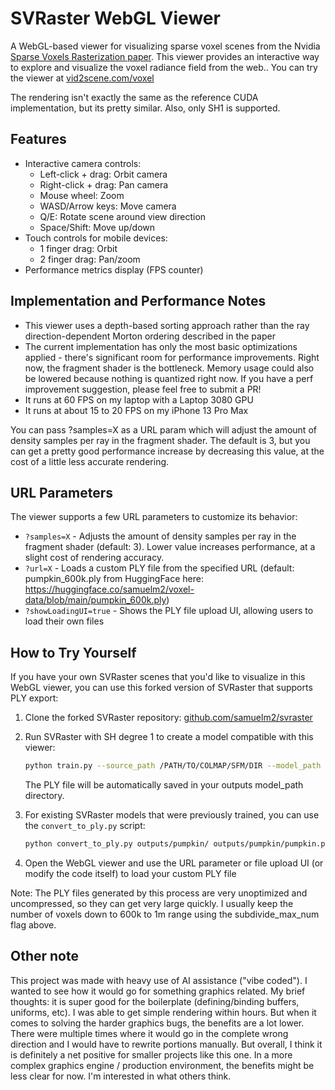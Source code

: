 # SVRaster WebGL Viewer

A WebGL-based viewer for visualizing sparse voxel scenes from the Nvidia [Sparse Voxels Rasterization paper](https://svraster.github.io/). This viewer provides an interactive way to explore and visualize the voxel radiance field from the web.. You can try the viewer at [vid2scene.com/voxel](https://vid2scene.com/voxel)

The rendering isn't exactly the same as the reference CUDA implementation, but its pretty similar. Also, only SH1 is supported.

## Features

- Interactive camera controls:
  - Left-click + drag: Orbit camera
  - Right-click + drag: Pan camera
  - Mouse wheel: Zoom
  - WASD/Arrow keys: Move camera
  - Q/E: Rotate scene around view direction
  - Space/Shift: Move up/down
- Touch controls for mobile devices:
  - 1 finger drag: Orbit
  - 2 finger drag: Pan/zoom
- Performance metrics display (FPS counter)


## Implementation and Performance Notes

- This viewer uses a depth-based sorting approach rather than the ray direction-dependent Morton ordering described in the paper
- The current implementation has only the most basic optimizations applied - there's significant room for performance improvements. Right now, the fragment shader is the bottleneck. Memory usage could also be lowered because nothing is quantized right now. If you have a perf improvement suggestion, please feel free to submit a PR! 
- It runs at 60 FPS on my laptop with a Laptop 3080 GPU
- It runs at about 15 to 20 FPS on my iPhone 13 Pro Max


You can pass ?samples=X as a URL param which will adjust the amount of density samples per ray in the fragment shader. The default is 3, but you can get a pretty good performance increase by decreasing this value, at the cost of a little less accurate rendering.

## URL Parameters

The viewer supports a few URL parameters to customize its behavior:

- `?samples=X` - Adjusts the amount of density samples per ray in the fragment shader (default: 3). Lower value increases performance, at a slight cost of rendering accuracy.
- `?url=X` - Loads a custom PLY file from the specified URL (default: pumpkin_600k.ply from HuggingFace here: https://huggingface.co/samuelm2/voxel-data/blob/main/pumpkin_600k.ply)
- `?showLoadingUI=true` - Shows the PLY file upload UI, allowing users to load their own files

## How to Try Yourself

If you have your own SVRaster scenes that you'd like to visualize in this WebGL viewer, you can use this forked version of SVRaster that supports PLY export:

1. Clone the forked SVRaster repository: [github.com/samuelm2/svraster](https://github.com/samuelm2/svraster)
2. Run SVRaster with SH degree 1 to create a model compatible with this viewer:
   ```bash
   python train.py --source_path /PATH/TO/COLMAP/SFM/DIR --model_path outputs/pumpkin/ --sh_degree 1 --sh_degree_init 1 --subdivide_max_num 600000
   ```
   The PLY file will be automatically saved in your outputs model_path directory.

3. For existing SVRaster models that were previously trained, you can use the `convert_to_ply.py` script:
   ```bash
   python convert_to_ply.py outputs/pumpkin/ outputs/pumpkin/pumpkin.ply
   ```

4. Open the WebGL viewer and use the URL parameter or file upload UI (or modify the code itself) to load your custom PLY file

Note: The PLY files generated by this process are very unoptimized and uncompressed, so they can get very large quickly. I usually keep the number of voxels down to 600k to 1m range using the subdivide_max_num flag above.

## Other note

This project was made with heavy use of AI assistance ("vibe coded"). I wanted to see how it would go for something graphics related. My brief thoughts: it is super good for the boilerplate (defining/binding buffers, uniforms, etc). I was able to get simple rendering within hours. But when it comes to solving the harder graphics bugs, the benefits are a lot lower. There were multiple times where it would go in the complete wrong direction and I would have to rewrite portions manually. But overall, I think it is definitely a net positive for smaller projects like this one. In a more complex graphics engine / production environment, the benefits might be less clear for now. I'm interested in what others think.